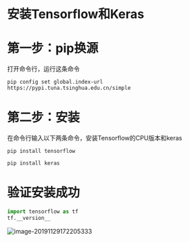 # 安装Tensorflow和Keras



# 第一步：pip换源

打开命令行，运行这条命令

```shell
pip config set global.index-url https://pypi.tuna.tsinghua.edu.cn/simple
```



# 第二步：安装

在命令行输入以下两条命令，安装Tensorflow的CPU版本和keras

```shell
pip install tensorflow

pip install keras
```

# 验证安装成功

```python
import tensorflow as tf
tf.__version__
```

![image-20191129172205333](C:\Users\40743\AppData\Roaming\Typora\typora-user-images\image-20191129172205333.png)